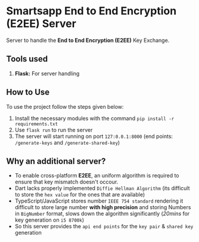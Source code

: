 # Smartsapp End to End Encryption (E2EE) Server

Server to handle the **End to End Encryption (E2EE)** Key Exchange.

## Tools used

1. **Flask:** For server handling

## How to Use

To use the project follow the steps given below:

1. Install the necessary modules with the command `pip install -r requirements.txt`
2. Use `flask run` to run the server
3. The server will start running on port `127:0.0.1:8000` (end points: `/generate-keys` and `/generate-shared-key`)

## Why an additional server?

-   To enable cross-platform **E2EE**, an uniform algorithm is required to ensure that key mismatch doesn't occour.
-   Dart lacks properly implemented `Diffie Hellman Algorithm` (its difficult to store the `hex value` for the ones that are available)
-   TypeScript/JavaScript stores number `IEEE 754 standard` rendering it difficult to store large number **with high precision** and storing Numbers in `BigNumber` format, slows down the algorithm significantly (_20mins_ for key generation on `i5 8700k`)
-   So this server provides the `api end points` for the `key pair` & `shared key` generation
